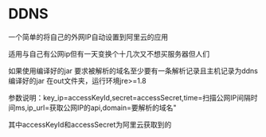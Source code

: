 <h1>DDNS</h1>

一个简单的将自己的外网IP自动设置到阿里云的应用

适用与自己有公网ip但有一天变换个十几次又不想买服务器但人们

如果使用编译好的jar 要求被解析的域名至少要有一条解析记录且主机记录为ddns
编译好的jar 在out文件夹，运行环境jre>=1.8

参数说明：key_ip=accessKeyId,secret=accessSecret,time=扫描公网IP间隔时间ms,ip_url=获取公网IP的api,domain=要解析的域名"

其中accessKeyId和accessSecret为阿里云获取到的